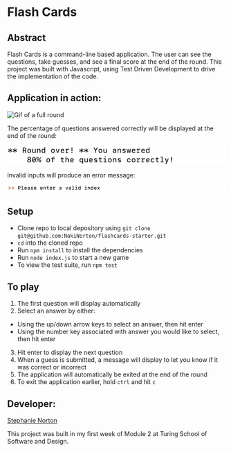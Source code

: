 # Flash Cards

## Abstract
Flash Cards is a command-line based application. The user can see the questions, take guesses, and see a final score at the end of the round. This project was built with Javascript, using Test Driven Development to drive the implementation of the code.

## Application in action:  

![Gif of a full round](assets/flashcards-fullround.gif)

The percentage of questions answered correctly will be displayed at the end of the round:

![Screenshot of the message at the end of the round](assets/Flashcards-percentage.png)

Invalid inputs will produce an error message:

![Screenshot of the invalid input message](assets/flashcards-invalid-input.png)

## Setup
* Clone repo to local depository using `git clone git@github.com:NakiNorton/flashcards-starter.git`  
* `cd` into the cloned repo  
* Run `npm install` to install the dependencies
* Run `node index.js` to start a new game
* To view the test suite, run `npm test`

## To play
1. The first question will display automatically
2. Select an answer by either:
  * Using the up/down arrow keys to select an answer, then hit enter
  * Using the number key associated with answer you would like to select, then hit enter
3. Hit enter to display the next question
4. When a guess is submitted, a message will display to let you know if it was correct or incorrect
5. The application will automatically be exited at the end of the round
6. To exit the application earlier, hold `ctrl` and hit `c` 

## Developer:
[Stephanie Norton](https://github.com/NakiNorton)

This project was built in my first week of Module 2 at Turing School of Software and Design.


